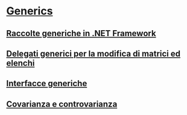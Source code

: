 # [Generics](index.md)
## [Raccolte generiche in .NET Framework](collections.md)
## [Delegati generici per la modifica di matrici ed elenchi](delegates-for-manipulating-arrays-and-lists.md)
## [Interfacce generiche](interfaces.md)
## [Covarianza e controvarianza](covariance-and-contravariance.md)
